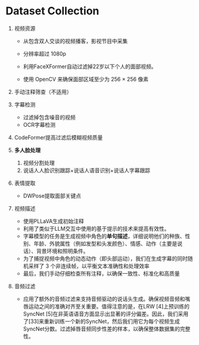 # Dataset Collection

1. 视频资源

   - 从包含双人交谈的视频播客，影视节目中采集

   - 分辨率超过 1080p

   - 利用FaceXFormer自动过滤掉22岁以下个人的面部视频。

   - 使用 OpenCV 来确保面部区域至少为 256 × 256 像素

2. 手动注释筛查（不适用）
3. 字幕检测
   - 过滤掉包含噪音的视频
   - OCR字幕检测
4. CodeFormer提高过滤后模糊视频质量
5. **多人脸处理**
   1. 视频分割处理
   2. 说话人人脸识别跟踪+说话人语音识别+说话人字幕跟踪
6. 表情提取
   - DWPose提取面部关键点
7. 视频描述
   - 使用PLLaVA生成初始注释
   - 利用了类似于LLM交互中使用的基于提示的技术来提高有效性。
   - 字幕模型的任务是生成视频中角色的**单句描述**，详细说明他们的种族、性别、年龄、外貌属性（例如发型和头发颜色）、情感、动作（主要是说话）、背景环境和照明条件。
   - 为了捕捉视频中角色的动态动作（即头部运动），我们在生成字幕的同时随机采样了 3 个非连续帧，以平衡文本准确性和处理效率
   - 最后，我们手动仔细检查所有注释，以确保一致性、标准化和高质量
8. 音频过滤
   - 应用了额外的音频过滤来支持音频驱动的说话头生成。确保视频音频和嘴唇运动之间的准确对齐至关重要。值得注意的是，在LRW [4]上预训练的SyncNet [5]在非英语语音方面显示出显著的评分偏差。因此，我们采用了[33]来重新训练一个新的SyncNet，然后我们用它为每个视频生成SyncNet分数。过滤掉唇音频同步性差的样本，以确保整体数据集的完整性。

